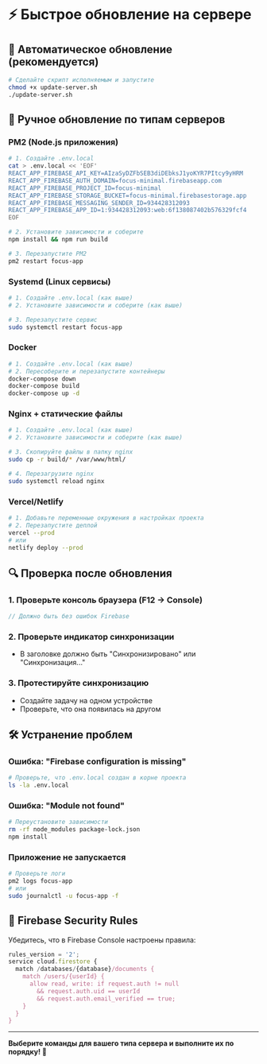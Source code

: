 # ⚡ Быстрое обновление на сервере

## 🚀 Автоматическое обновление (рекомендуется)

```bash
# Сделайте скрипт исполняемым и запустите
chmod +x update-server.sh
./update-server.sh
```

## 🔧 Ручное обновление по типам серверов

### PM2 (Node.js приложения)
```bash
# 1. Создайте .env.local
cat > .env.local << 'EOF'
REACT_APP_FIREBASE_API_KEY=AIzaSyDZFbSEB3diDEbksJ1yoKYR7PItcy9yHRM
REACT_APP_FIREBASE_AUTH_DOMAIN=focus-minimal.firebaseapp.com
REACT_APP_FIREBASE_PROJECT_ID=focus-minimal
REACT_APP_FIREBASE_STORAGE_BUCKET=focus-minimal.firebasestorage.app
REACT_APP_FIREBASE_MESSAGING_SENDER_ID=934428312093
REACT_APP_FIREBASE_APP_ID=1:934428312093:web:6f138087402b576329fcf4
EOF

# 2. Установите зависимости и соберите
npm install && npm run build

# 3. Перезапустите PM2
pm2 restart focus-app
```

### Systemd (Linux сервисы)
```bash
# 1. Создайте .env.local (как выше)
# 2. Установите зависимости и соберите (как выше)

# 3. Перезапустите сервис
sudo systemctl restart focus-app
```

### Docker
```bash
# 1. Создайте .env.local (как выше)
# 2. Пересоберите и перезапустите контейнеры
docker-compose down
docker-compose build
docker-compose up -d
```

### Nginx + статические файлы
```bash
# 1. Создайте .env.local (как выше)
# 2. Установите зависимости и соберите (как выше)

# 3. Скопируйте файлы в папку nginx
sudo cp -r build/* /var/www/html/

# 4. Перезагрузите nginx
sudo systemctl reload nginx
```

### Vercel/Netlify
```bash
# 1. Добавьте переменные окружения в настройках проекта
# 2. Перезапустите деплой
vercel --prod
# или
netlify deploy --prod
```

## 🔍 Проверка после обновления

### 1. Проверьте консоль браузера (F12 → Console)
```javascript
// Должно быть без ошибок Firebase
```

### 2. Проверьте индикатор синхронизации
- В заголовке должно быть "Синхронизировано" или "Синхронизация..."

### 3. Протестируйте синхронизацию
- Создайте задачу на одном устройстве
- Проверьте, что она появилась на другом

## 🛠️ Устранение проблем

### Ошибка: "Firebase configuration is missing"
```bash
# Проверьте, что .env.local создан в корне проекта
ls -la .env.local
```

### Ошибка: "Module not found"
```bash
# Переустановите зависимости
rm -rf node_modules package-lock.json
npm install
```

### Приложение не запускается
```bash
# Проверьте логи
pm2 logs focus-app
# или
sudo journalctl -u focus-app -f
```

## 📱 Firebase Security Rules

Убедитесь, что в Firebase Console настроены правила:

```javascript
rules_version = '2';
service cloud.firestore {
  match /databases/{database}/documents {
    match /users/{userId} {
      allow read, write: if request.auth != null 
        && request.auth.uid == userId
        && request.auth.email_verified == true;
    }
  }
}
```

---

**Выберите команды для вашего типа сервера и выполните их по порядку! 🎉**
